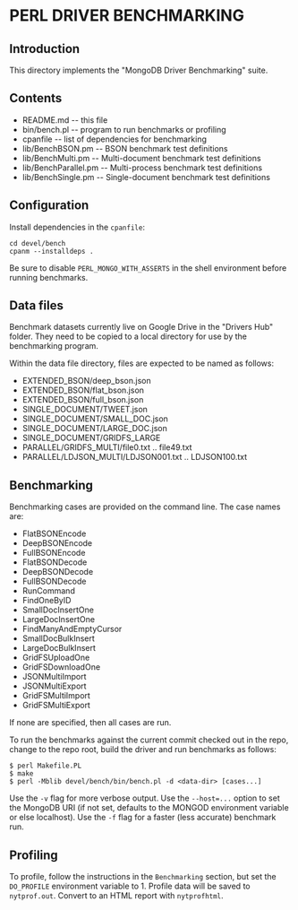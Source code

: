 PERL DRIVER BENCHMARKING
========================

Introduction
------------

This directory implements the "MongoDB Driver Benchmarking" suite.

Contents
--------

* README.md -- this file
* bin/bench.pl -- program to run benchmarks or profiling
* cpanfile -- list of dependencies for benchmarking
* lib/BenchBSON.pm -- BSON benchmark test definitions
* lib/BenchMulti.pm -- Multi-document benchmark test definitions
* lib/BenchParallel.pm -- Multi-process benchmark test definitions
* lib/BenchSingle.pm -- Single-document benchmark test definitions

Configuration
-------------

Install dependencies in the `cpanfile`:

    cd devel/bench
    cpanm --installdeps .

Be sure to disable `PERL_MONGO_WITH_ASSERTS` in the shell environment
before running benchmarks.

Data files
----------

Benchmark datasets currently live on Google Drive in the "Drivers Hub"
folder.  They need to be copied to a local directory for use by the
benchmarking program.

Within the data file directory, files are expected to be named as follows:

* EXTENDED_BSON/deep_bson.json
* EXTENDED_BSON/flat_bson.json
* EXTENDED_BSON/full_bson.json
* SINGLE_DOCUMENT/TWEET.json
* SINGLE_DOCUMENT/SMALL_DOC.json
* SINGLE_DOCUMENT/LARGE_DOC.json
* SINGLE_DOCUMENT/GRIDFS_LARGE
* PARALLEL/GRIDFS_MULTI/file0.txt .. file49.txt
* PARALLEL/LDJSON_MULTI/LDJSON001.txt .. LDJSON100.txt

Benchmarking
------------

Benchmarking cases are provided on the command line.  The case names are:

* FlatBSONEncode
* DeepBSONEncode
* FullBSONEncode
* FlatBSONDecode
* DeepBSONDecode
* FullBSONDecode
* RunCommand
* FindOneByID
* SmallDocInsertOne
* LargeDocInsertOne
* FindManyAndEmptyCursor
* SmallDocBulkInsert
* LargeDocBulkInsert
* GridFSUploadOne
* GridFSDownloadOne
* JSONMultiImport
* JSONMultiExport
* GridFSMultiImport
* GridFSMultiExport

If none are specified, then all cases are run.

To run the benchmarks against the current commit checked out in the repo,
change to the repo root, build the driver and run benchmarks as follows:

```
$ perl Makefile.PL
$ make
$ perl -Mblib devel/bench/bin/bench.pl -d <data-dir> [cases...]
```

Use the `-v` flag for more verbose output.  Use the `--host=...` option
to set the MongoDB URI (if not set, defaults to the MONGOD environment
variable or else localhost).  Use the `-f` flag for a faster (less accurate)
benchmark run.

Profiling
---------

To profile, follow the instructions in the `Benchmarking` section, but set
the `DO_PROFILE` environment variable to 1.  Profile data will be saved to
`nytprof.out`.  Convert to an HTML report with `nytprofhtml`.
